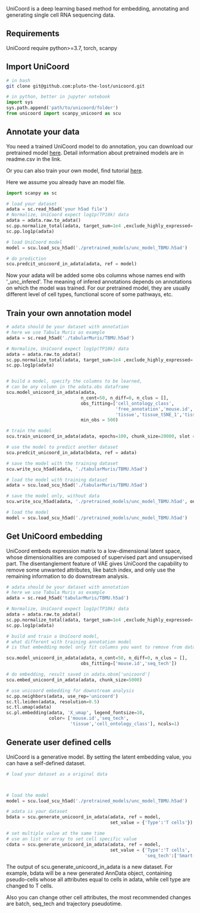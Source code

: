 UniCoord is a deep learning based method for embedding, annotating and generating single cell RNA sequencing data.

## Requirements

UniCoord require python>=3.7, torch, scanpy

## Import UniCoord

```bash
# in bash
git clone git@github.com:pluto-the-lost/unicoord.git
```

```python
# in python, better in jupyter notebook
import sys
sys.path.append('path/to/unicoord/folder')
from unicoord import scanpy_unicoord as scu
```

## Annotate your data

You need a trained UniCoord model to do annotation, you can download our pretrained model [here](https://cloud.tsinghua.edu.cn/d/13021decce6c40ad9c4e/). Detail information about pretrained models are in readme.csv in the link.

Or you can also train your own model, find tutorial [here](#train-your-own-annotation-model).

Here we assume you already have an model file.

```python
import scanpy as sc

# load your dataset
adata = sc.read_h5ad('your h5ad file')
# Normalize, UniCoord expect log1p(TP10k) data
adata = adata.raw.to_adata()
sc.pp.normalize_total(adata, target_sum=1e4 ,exclude_highly_expressed= True)
sc.pp.log1p(adata)

# load UniCoord model
model = scu.load_scu_h5ad('./pretrained_models/unc_model_TBMU.h5ad')

# do prediction
scu.predcit_unicoord_in_adata(adata, ref = model)
```

Now your adata will be added some obs columns whose names end with '_unc_infered'. The meaning of infered annotations depends on annotations on which the model was trained. For our pretrained model, they are usually different level of cell types, functional score of some pathways, etc. 

## Train your own annotation model

```python
# adata should be your dataset with annotation
# here we use Tabula Muris as example
adata = sc.read_h5ad('./tabularMuris/TBMU.h5ad')

# Normalize, UniCoord expect log1p(TP10k) data
adata = adata.raw.to_adata()
sc.pp.normalize_total(adata, target_sum=1e4 ,exclude_highly_expressed= True)
sc.pp.log1p(adata)


# build a model, specify the columns to be learned, 
# can be any column in the adata.obs dataframe
scu.model_unicoord_in_adata(adata, 
                            n_cont=50, n_diff=0, n_clus = [],
                            obs_fitting=['cell_ontology_class',
                                         'free_annotation','mouse.id','mouse.sex',
                                         'tissue','tissue_tSNE_1','tissue_tSNE_2','seq_tech'], 
                            min_obs = 500)

# train the model
scu.train_unicoord_in_adata(adata, epochs=100, chunk_size=20000, slot = "cur")

# use the model to predict another dataset
scu.predcit_unicoord_in_adata(bdata, ref = adata)

# save the model with the training dataset
scu.write_scu_h5ad(adata, './tabularMuris/TBMU.h5ad')

# load the model with training dataset
adata = scu.load_scu_h5ad('./tabularMuris/TBMU.h5ad')

# save the model only, without data
scu.write_scu_h5ad(adata, './pretrained_models/unc_model_TBMU.h5ad', only_model=True)

# load the model
model = scu.load_scu_h5ad('./pretrained_models/unc_model_TBMU.h5ad')
```

## Get UniCoord embedding

UniCoord embeds expression matrix to a low-dimensional latent space, whose dimensionalities are composed of supervised part and unsupervised part. The disentanglement feature of VAE gives UniCoord the capability to remove some unwanted attributes, like batch index, and only use the remaining information to do downstream analysis.

```python
# adata should be your dataset with annotation
# here we use Tabula Muris as example
adata = sc.read_h5ad('tabularMuris/TBMU.h5ad')

# Normalize, UniCoord expect log1p(TP10k) data
adata = adata.raw.to_adata()
sc.pp.normalize_total(adata, target_sum=1e4 ,exclude_highly_expressed= True)
sc.pp.log1p(adata)

# build and train a UniCoord model, 
# what different with training annotation model
# is that embedding model only fit columns you want to remove from data, i.e. batch

scu.model_unicoord_in_adata(adata, n_cont=50, n_diff=0, n_clus = [],
                            obs_fitting=['mouse.id','seq_tech'])

# do embedding, result saved in adata.obsm['unicoord']
scu.embed_unicoord_in_adata(adata, chunk_size=5000)

# use unicoord embedding for downstream analysis 
sc.pp.neighbors(adata, use_rep='unicoord')
sc.tl.leiden(adata, resolution=0.5)
sc.tl.umap(adata)
sc.pl.embedding(adata, 'X_umap', legend_fontsize=10,
                color= ['mouse.id','seq_tech',
                        'tissue','cell_ontology_class'], ncols=1)
```

## Generate user defined cells

UniCoord is a generative model. By setting the latent embedding value, you can have a self-defined dataset. 

```python
# load your dataset as a original data



# load the model
model = scu.load_scu_h5ad('./pretrained_models/unc_model_TBMU.h5ad')

# adata is your dataset
bdata = scu.generate_unicoord_in_adata(adata, ref = model, 
                                       set_value = {'Type':'T cells'})

# set multiple value at the same time
# use an list or array to set cell specific value
cdata = scu.generate_unicoord_in_adata(adata, ref = model, 
                                       set_value = {'Type':'T cells',
                                                    'seq_tech':['Smart-seq2']*1000 + ['10X']*(adata.n_obs-1000)})
```

The output of scu.generate_unicoord_in_adata is a new dataset. For example, bdata will be a new generated AnnData object, containing pseudo-cells whose all attributes equal to cells in adata, while cell type are changed to T cells.

Also you can change other cell attributes, the most recommended changes are batch, seq_tech and trajectory pseudotime.